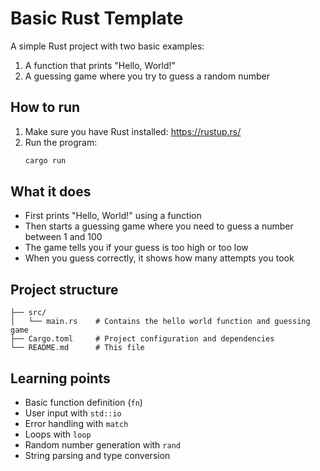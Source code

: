 # Basic Rust Template

A simple Rust project with two basic examples:
1. A function that prints "Hello, World!"
2. A guessing game where you try to guess a random number

## How to run

1. Make sure you have Rust installed: https://rustup.rs/
2. Run the program:
   ```bash
   cargo run
   ```

## What it does

- First prints "Hello, World!" using a function
- Then starts a guessing game where you need to guess a number between 1 and 100
- The game tells you if your guess is too high or too low
- When you guess correctly, it shows how many attempts you took

## Project structure

```
├── src/
│   └── main.rs    # Contains the hello world function and guessing game
├── Cargo.toml     # Project configuration and dependencies
└── README.md      # This file
```

## Learning points

- Basic function definition (`fn`)
- User input with `std::io`
- Error handling with `match`
- Loops with `loop`
- Random number generation with `rand`
- String parsing and type conversion 